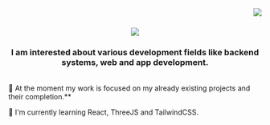 <img align="right" src="https://komarev.com/ghpvc/?username=milar111&label=Profile%20views&color=0e75b6&style=flat" />

<h1 align="center">
    <img src="https://readme-typing-svg.herokuapp.com/?font=Righteous&size=35&center=true&vCenter=true&width=500&height=70&duration=4000&lines=Hi+There!+👋;+I'm+Magdalena+Petrushevska!;" />
</h1>

<h3 align="center">I am interested about various development fields like backend systems, web and app development.</h3>

<br/>
 🔭 At the moment my work is focused on my already existing projects and their completion.**
 
 🌱 I'm currently learning React, ThreeJS and TailwindCSS.
    
<div align = "center">
    
</div>
